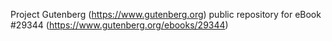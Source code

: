 Project Gutenberg (https://www.gutenberg.org) public repository for eBook #29344 (https://www.gutenberg.org/ebooks/29344)
